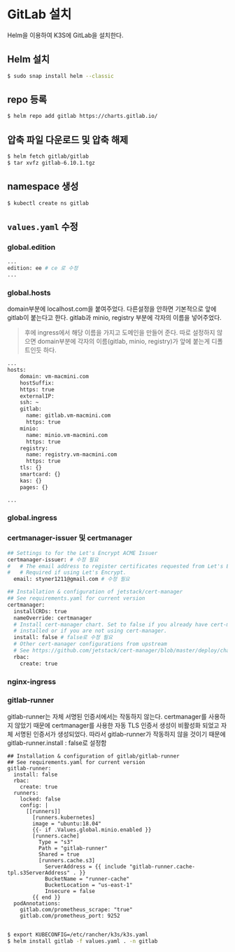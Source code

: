 # GitLab 설치

Helm을 이용하여 K3S에 GitLab을 설치한다.

## Helm 설치

```sh
$ sudo snap install helm --classic
```

## repo 등록 
```sh
$ helm repo add gitlab https://charts.gitlab.io/
```

## 압축 파일 다운로드 및 압축 해제
```sh
$ helm fetch gitlab/gitlab
$ tar xvfz gitlab-6.10.1.tgz
```

## namespace 생성
```sh
$ kubectl create ns gitlab
```

## `values.yaml` 수정

### global.edition
```sh
...
edition: ee # ce 로 수정
...
```
### global.hosts

domain부분에 localhost.com을 붙여주었다. 다른설정을 안하면 기본적으로 앞에 gitlab이 붙는다고 한다.
gitlab과 minio, registry 부분에 각자의 이름을 넣어주었다.
> 후에 ingress에서 해당 이름을 가지고 도메인을 만들어 준다.
따로 설정하지 않으면 domain부분에 각자의 이름(gitlab, minio, registry)가 앞에 붙는게 디폴트인듯 하다.

```sh
...
hosts:
    domain: vm-macmini.com
    hostSuffix:
    https: true
    externalIP:
    ssh: ~
    gitlab: 
      name: gitlab.vm-macmini.com
      https: true
    minio: 
      name: minio.vm-macmini.com
      https: true
    registry: 
      name: registry.vm-macmini.com
      https: true
    tls: {}
    smartcard: {}
    kas: {}
    pages: {}

...
```

### global.ingress

### certmanager-issuer 및 certmanager
```sh
## Settings to for the Let's Encrypt ACME Issuer
certmanager-issuer: # 수정 필요
#   # The email address to register certificates requested from Let's Encrypt.
#   # Required if using Let's Encrypt.
  email: styner1211@gmail.com # 수정 필요

## Installation & configuration of jetstack/cert-manager
## See requirements.yaml for current version
certmanager:
  installCRDs: true
  nameOverride: certmanager
  # Install cert-manager chart. Set to false if you already have cert-manager
  # installed or if you are not using cert-manager.
  install: false # false로 수정 필요
  # Other cert-manager configurations from upstream
  # See https://github.com/jetstack/cert-manager/blob/master/deploy/charts/cert-manager/README#configuration
  rbac:
    create: true
```
### nginx-ingress

### gitlab-runner
gitlab-runner는 자체 서명된 인증서에서는 작동하지 않는다.
certmanager를 사용하지 않았기 때문에 certmanager를 사용한 자동 TLS 인증서 생성이 비활성화 되었고 자체 서명된 인증서가 생성되었다.
따라서 gitlab-runner가 작동하지 않을 것이기 때문에 gitlab-runner.install : false로 설정함
```sg
## Installation & configuration of gitlab/gitlab-runner
## See requirements.yaml for current version
gitlab-runner:
  install: false
  rbac:
    create: true
  runners:
    locked: false
    config: |
      [[runners]]
        [runners.kubernetes]
        image = "ubuntu:18.04"
        {{- if .Values.global.minio.enabled }}
        [runners.cache]
          Type = "s3"
          Path = "gitlab-runner"
          Shared = true
          [runners.cache.s3]
            ServerAddress = {{ include "gitlab-runner.cache-tpl.s3ServerAddress" . }}
            BucketName = "runner-cache"
            BucketLocation = "us-east-1"
            Insecure = false
        {{ end }}
  podAnnotations:
    gitlab.com/prometheus_scrape: "true"
    gitlab.com/prometheus_port: 9252
```

## 

```sh
$ export KUBECONFIG=/etc/rancher/k3s/k3s.yaml
$ helm install gitlab -f values.yaml . -n gitlab
```
